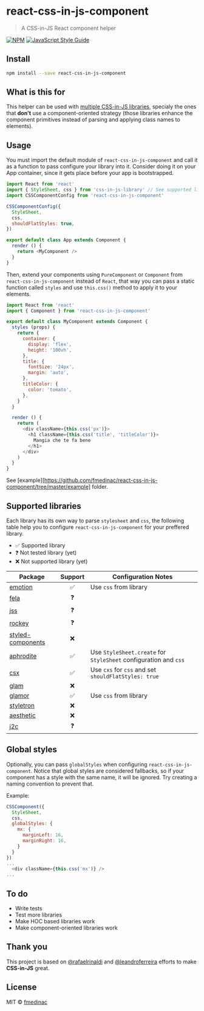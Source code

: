 # react-css-in-js-component

> A CSS-in-JS React component helper

[![NPM](https://img.shields.io/npm/v/react-css-in-js-component.svg)](https://www.npmjs.com/package/react-css-in-js-component) [![JavaScript Style Guide](https://img.shields.io/badge/code_style-standard-brightgreen.svg)](https://standardjs.com)

## Install

```bash
npm install --save react-css-in-js-component
```

## What is this for

This helper can be used with [multiple CSS-in-JS libraries](#supported-libraries), specialy the ones that **don't** use a component-oriented strategy (those libraries enhance the component primitives instead of parsing and applying class names to elements).

## Usage

You must import the default module of `react-css-in-js-component` and call it as a function to pass configure your library into it. Consider doing it on your App container, since it gets place before your app is bootstrapped.

```js
import React from 'react'
import { StyleSheet, css } from 'css-in-js-library' // See supported libraries below
import CSSComponentConfig from 'react-css-in-js-component'

CSSComponentConfig({
  StyleSheet,
  css,
  shouldFlatStyles: true,
})

export default class App extends Component {
  render () {
    return <MyComponent />
  }
}
```

Then, extend your components using `PureComponent` or `Component` from `react-css-in-js-component` instead of `React`, that way you can pass a static function called `styles` and use `this.css()` method to apply it to your elements.

```js
import React from 'react'
import { Component } from 'react-css-in-js-component'

export default class MyComponent extends Component {
  styles (props) {
    return {
      container: {
        display: 'flex',
        height: '100vh',
      },
      title: {
        fontSize: '24px',
        margin: 'auto',
      },
      titleColor: {
        color: 'tomato',
      },
    }
  }

  render () {
    return (
      <div className={this.css('px')}>
        <h1 className={this.css('title', 'titleColor')}>
          Mangia che te fa bene
        </h1>
      </div>
    )
  }
}
```

See [example][https://github.com/fmedinac/react-css-in-js-component/tree/master/example] folder.

## Supported libraries

Each library has its own way to parse `stylesheet` and `css`, the following table help you to configure `react-css-in-js-component` for your preffered library.

- ✅ Supported library
- ❓ Not tested library (yet)
- ❌ Not supported library (yet)

| Package | Support | Configuration Notes |
|-----------------|:-------------:|-------------|
| [emotion](https://github.com/emotion-js/emotion) | ✅ | Use `css` from library |
| [fela](https://github.com/rofrischmann/fela/) | ❓ | |
| [jss](https://github.com/cssinjs/jss) | ❓ | |
| [rockey](https://github.com/tuchk4/rockey) | ❓ | |
| [styled-components](https://github.com/styled-components/styled-components) | ❌ | |
| [aphrodite](https://github.com/Khan/aphrodite) | ✅ | Use `StyleSheet.create` for `StyleSheet` configuration and `css`|
| [csx](https://github.com/jxnblk/cxs) | ✅ | Use `cxs` for `css` and set `shouldFlatStyles: true`  |
| [glam](https://github.com/threepointone/glam) | ❌ | |
| [glamor](https://github.com/threepointone/glamor) | ✅ | Use `css` from library |
| [styletron](https://github.com/rtsao/styletron) | ❌ | |
| [aesthetic](https://github.com/milesj/aesthetic) | ❌ | |
| [j2c](https://github.com/j2css/j2c) | ❓ | |


## Global styles

Optionally, you can pass `globalStyles` when configuring `react-css-in-js-component`. Notice that global styles are considered fallbacks, so if your component has a style with the same name, it will be ignored. Try creating a naming convention to prevent that.

Example:

```js
CSSComponent({
  StyleSheet,
  css,
  globalStyles: {
    mx: {
      marginLeft: 16,
      marginRight: 16,
    }
  }
})
...
  <div className={this.css('mx')} />
...
```

## To do

- Write tests
- Test more libraries
- Make HOC based libraries work
- Make component-oriented libraries work

## Thank you

This project is based on [@rafaelrinaldi](https://github.com/rafaelrinaldi/) and [@leandroferreira](https://github.com/leandroferreira/) efforts to make **CSS-in-JS** great.

## License

MIT © [fmedinac](https://github.com/fmedinac)
